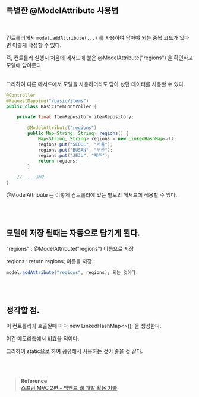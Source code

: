## 특별한 @ModelAttribute 사용법

<br/>

컨트롤러에서 `model.addAttribute(...)` 를 사용하여 담아야 되는 중복 코드가 있다면 이렇게 작성할 수 있다. 

즉, 컨트롤러 실행시 처음에 메서드에 붙은 @ModelAttribute("regions") 을 확인하고 모델에 담아둔다. 

<br/>그리하여 다른 메서드에서 모델을 사용하더라도 담아 놨던 데이터를 사용할 수 있다.

```java
@Controller
@RequestMapping("/basic/items")
public class BasicItemController {

    private final ItemRepository itemRepository;

		@ModelAttribute("regions")
		public Map<String, String> regions() {
		    Map<String, String> regions = new LinkedHashMap<>();
		    regions.put("SEOUL", "서울");
		    regions.put("BUSAN", "부산");
		    regions.put("JEJU", "제주");
		    return regions;
		}

    // ... 생략
}
```

@ModelAttribute 는 이렇게 컨트롤러에 있는 별도의 메서드에 적용할 수 있다.

<br/><br/>

## 모델에 저장 될때는 자동으로 담기게 된다.

"regions" : @ModelAttribute("regions") 이름으로 저장

regions : return regions; 이름을 저장.

```java
model.addAttribute("regions", regions); 되는 것이다.
```

<br/><br/>

## 생각할 점.

이 컨트롤러가 호출될때 마다 new LinkedHashMap<>(); 을 생성한다.

이건 메모리측에서 비효율 적이다.

그리하여 static으로 하여 공유해서 사용하는 것이 좋을 것 같다.


<br/><br/>

>**Reference** <br/>[스프링 MVC 2편 - 백엔드 웹 개발 활용 기술](https://www.inflearn.com/course/%EC%8A%A4%ED%94%84%EB%A7%81-mvc-2/dashboard)